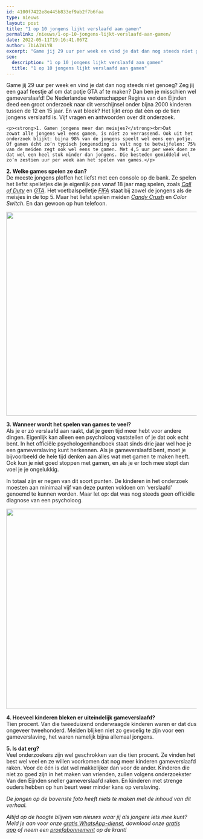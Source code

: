 ```yaml
---
id: 4100f7422e8e445b833ef9ab2f7b6faa
type: nieuws
layout: post
title: "1 op 10 jongens lijkt verslaafd aan gamen"
permalink: /nieuws/1-op-10-jongens-lijkt-verslaafd-aan-gamen/
date: 2022-05-11T19:16:41.067Z
author: 7biA1WiYB
excerpt: "Game jij 29 uur per week en vind je dat dan nog steeds niet genoeg? Zeg jij een gaaf feestje af om dat potje GTA af te maken? Dan ben je misschien wel gameverslaafd! De Nederlandse wetenschapper Regina van den Eijnden deed een groot onderzoek naar dit verschijnsel onder bijna 2000 kinderen tussen de 12 en 15 jaar. En wat bleek? Het lijkt erop dat één op de tien jongens verslaafd is. Vijf vragen en antwoorden over dit onderzoek.  "
seo:
  description: "1 op 10 jongens lijkt verslaafd aan gamen"
  title: "1 op 10 jongens lijkt verslaafd aan gamen"
---
```

Game jij 29 uur per week en vind je dat dan nog steeds niet genoeg? Zeg jij een gaaf feestje af om dat potje GTA af te maken? Dan ben je misschien wel gameverslaafd! De Nederlandse wetenschapper Regina van den Eijnden deed een groot onderzoek naar dit verschijnsel onder bijna 2000 kinderen tussen de 12 en 15 jaar. En wat bleek? Het lijkt erop dat één op de tien jongens verslaafd is. Vijf vragen en antwoorden over dit onderzoek.  

    <p><strong>1. Gamen jongens meer dan meisjes?</strong><br>Dat zowat alle jongens wel eens gamen, is niet zo verrassend. Ook uit het onderzoek blijkt: bijna 98% van de jongens speelt wel eens een potje. Of gamen écht zo’n typisch jongensding is valt nog te betwijfelen: 75% van de meiden zegt ook wel eens te gamen. Met 4,5 uur per week doen ze dat wel een heel stuk minder dan jongens. Die besteden gemiddeld wel zo’n zestien uur per week aan het spelen van games.</p>
<p><strong>2. Welke games spelen ze dan?</strong><br>De meeste jongens ploffen het liefst met een console op de bank. Ze spelen het liefst spelletjes die je eigenlijk pas vanaf 18 jaar mag spelen, zoals <a href="https://7dagen.netlify.app/archief/call-duty-gaat-de-hoogte"><em>Call of Duty</em></a> en <a href="https://7dagen.netlify.app/archief/recensie-gta-v"><em>GTA</em></a>. Het voetbalspelletje <a href="https://7dagen.netlify.app/recensies/game/fifa-16"><em>FIFA</em></a> staat bij zowel de jongens als de meisjes in de top 5. Maar het liefst spelen meiden <a href="https://7dagen.netlify.app/blog/mijn-haatliefde-voor-candy-crush"><em>Candy Crush</em></a> en <em>Color Switch</em>. En dan gewoon op hun telefoon.</p>
<p><div class="media media-element-container media-default"><div id="file-17472" class="file file-image file-image-jpeg">

        
  
  <div class="content">
    <img title="Foto: ANP" height="540" width="800" class="media-element file-default" data-delta="1" src="https://7dagen.netlify.app/sites/default/files/ANP-8154600%20ok.jpg" alt="">  </div>

  
</div>
</div>
<p><strong>3. Wanneer wordt het spelen van games te veel? </strong><br>Als je er zó verslaafd aan raakt, dat je geen tijd meer hebt voor andere dingen. Eigenlijk kan alleen een psycholoog vaststellen of je dat ook echt bent. In het officiële psychologenhandboek staat sinds drie jaar wel hoe je een gameverslaving kunt herkennen. Als je gameverslaafd bent, moet je bijvoorbeeld de hele tijd denken aan álles wat met gamen te maken heeft. Ook kun je niet goed stoppen met gamen, en als je er toch mee stopt dan voel je je ongelukkig.</p>
<p>In totaal zijn er negen van dit soort punten. De kinderen in het onderzoek moesten aan minimaal vijf van deze punten voldoen om ‘verslaafd’ genoemd te kunnen worden. Maar let op: dat was nog steeds geen officiële diagnose van een psycholoog.</p>
<p><div class="media media-element-container media-default"><div id="file-17473" class="file file-image file-image-jpeg">

        
  
  <div class="content">
    <img title="Foto: ANP" height="530" width="800" class="media-element file-default" data-delta="2" src="https://7dagen.netlify.app/sites/default/files/ANP-26624144%20ok.jpg" alt="">  </div>

  
</div>
</div>
<p><strong>4. Hoeveel kinderen bleken er uiteindelijk gameverslaafd?</strong><br>Tien procent. Van die tweeduizend ondervraagde kinderen waren er dat dus ongeveer tweehonderd. Meiden blijken niet zo gevoelig te zijn voor een gameverslaving, het waren namelijk bijna allemaal jongens.  </p>
<p><strong>5. Is dat erg? </strong><br>Veel onderzoekers zijn wel geschrokken van die tien procent. Ze vinden het best wel veel en ze willen voorkomen dat nog meer kinderen gameverslaafd raken. Voor de één is dat wel makkelijker dan voor de ander. Kinderen die niet zo goed zijn in het maken van vrienden, zullen volgens onderzoekster Van den Eijnden sneller gameverslaafd raken. En kinderen met strenge ouders hebben op hun beurt weer minder kans op verslaving.</p>
<p><em>De jongen op de bovenste foto heeft niets te maken met de inhoud van dit verhaal.</em></p>
<p><em>Altijd op de hoogte blijven van nieuws waar jij als jongere iets mee kunt? Meld je aan voor onze <a href="https://7dagen.netlify.app/whatsapp">gratis WhatsApp-dienst</a>, download onze <a href="https://7dagen.netlify.app/app">gratis app</a> of neem een <a href="https://abonneren.sevendays.nl/abonneren/abonnementen/ae/artikel">proefabonnement</a> op de krant!</em></p>  
